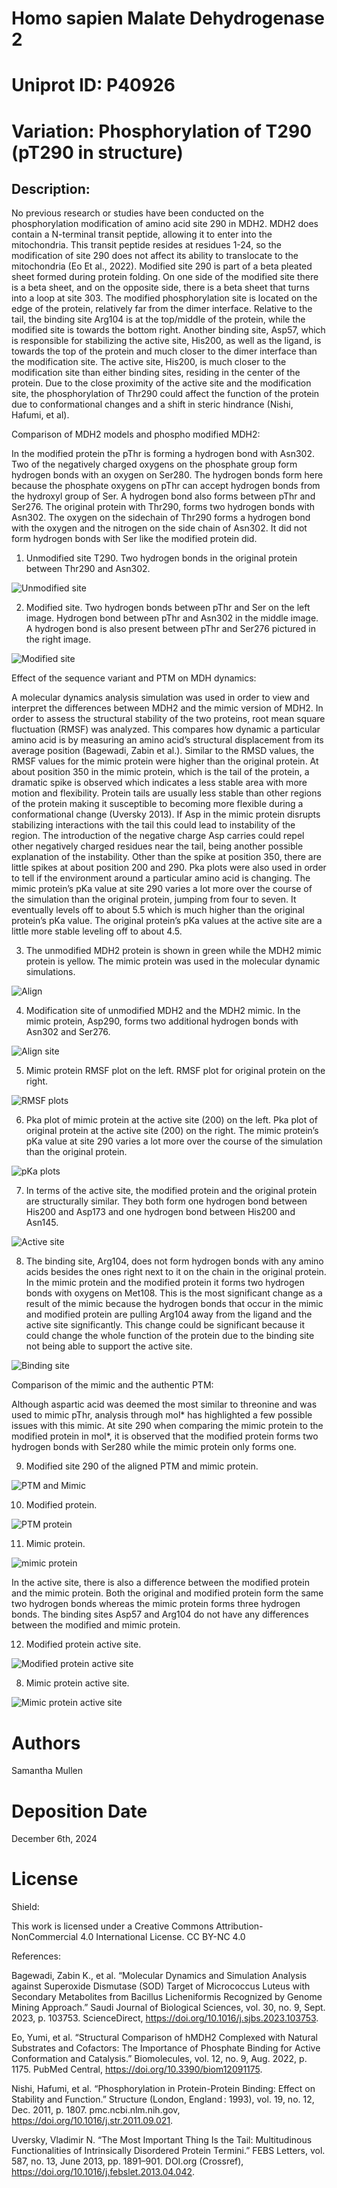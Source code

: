 # Homo sapien Malate Dehydrogenase 2

# Uniprot ID: P40926

# Variation: Phosphorylation of T290 (pT290 in structure)

## Description:

No previous research or studies have been conducted on the phosphorylation modification of amino acid site 290 in MDH2. MDH2 does contain a N-terminal transit peptide, allowing it to enter into the mitochondria. This transit peptide resides at residues 1-24, so the modification of site 290 does not affect its ability to translocate to the mitochondria (Eo Et al., 2022). Modified site 290 is part of a beta pleated sheet formed during protein folding. On one side of the modified site there is a beta sheet, and on the opposite side, there is a beta sheet that turns into a loop at site 303. The modified phosphorylation site is located on the edge of the protein, relatively far from the dimer interface. Relative to the tail, the binding site Arg104 is at the top/middle of the protein, while the modified site is towards the bottom right. Another binding site, Asp57, which is responsible for stabilizing the active site, His200, as well as the ligand, is towards the top of the protein and much closer to the dimer interface than the modification site. The active site, His200, is much closer to the modification site than either binding sites, residing in the center of the protein. Due to the close proximity of the active site and the modification site, the phosphorylation of Thr290 could affect the function of the protein due to conformational changes and a shift in steric hindrance (Nishi, Hafumi, et al).

Comparison of MDH2 models and phospho modified MDH2:

In the modified protein the pThr is forming a hydrogen bond with Asn302. Two of the negatively charged oxygens on the phosphate group form hydrogen bonds with an oxygen on Ser280. The hydrogen bonds form here because the phosphate oxygens on pThr can accept hydrogen bonds from the hydroxyl group of Ser. A hydrogen bond also forms between pThr and Ser276. The original protein with Thr290, forms two hydrogen bonds with Asn302. The oxygen on the sidechain of Thr290 forms a hydrogen bond with the oxygen and the nitrogen on the side chain of Asn302. It did not form hydrogen bonds with Ser like the modified protein did. 

1. Unmodified site T290. Two hydrogen bonds in the original protein between Thr290 and Asn302.
  
![Unmodified site](images/UnmodifiedSite290.png)




2. Modified site. Two hydrogen bonds between pThr and Ser on the left image. Hydrogen bond between pThr and Asn302 in the middle image. A hydrogen bond is also present between pThr and Ser276 pictured in the right image. 
  
![Modified site](images/ModifiedSite290.png)






















Effect of the sequence variant and PTM on MDH dynamics:

A molecular dynamics analysis simulation was used in order to view and interpret the differences between MDH2 and the mimic version of MDH2. In order to assess the structural stability of the two proteins, root mean square fluctuation (RMSF) was analyzed. This compares how dynamic a particular amino acid is by measuring an amino acid’s structural displacement from its average position (Bagewadi, Zabin et al.). Similar to the RMSD values, the RMSF values for the mimic protein were higher than the original protein. At about position 350 in the mimic protein, which is the tail of the protein, a dramatic spike is observed which indicates a less stable area with more motion and flexibility. Protein tails are usually less stable than other regions of the protein making it susceptible to becoming more flexible during a conformational change (Uversky 2013).  If Asp in the mimic protein disrupts stabilizing interactions with the tail this could lead to instability of the region. The introduction of the negative charge Asp carries could repel other negatively charged residues near the tail, being another possible explanation of the instability. Other than the spike at position 350, there are little spikes at about position 200 and 290. 
Pka plots were also used in order to tell if the environment around a particular amino acid is changing. The mimic protein’s pKa value at site 290 varies a lot more over the course of the simulation than the original protein, jumping from four to seven.  It eventually levels off to about 5.5 which is much higher than the original protein’s pKa value. The original protein’s pKa values at the active site are a little more stable leveling off to about 4.5.


3. The unmodified MDH2 protein is shown in green while the MDH2 mimic protein is yellow. The mimic protein was used in the molecular dynamic simulations. 
  

![Align](images/Align.png)













4. Modification site of unmodified MDH2 and the MDH2 mimic. In the mimic protein, Asp290, forms two additional hydrogen bonds with Asn302 and Ser276.
  

![Align site](images/AlignSite.png)














5. Mimic protein RMSF plot on the left. RMSF plot for original protein on the right. 

![RMSF plots](images/RMSF.png)












6. Pka plot of mimic protein at the active site (200) on the left. Pka plot of original protein at the active site (200) on the right. The mimic protein’s pKa value at site 290 varies a lot more over the course of the simulation than the original protein.
  
![pKa plots](images/pKaPlot.png)














7. In terms of the active site, the modified protein and the original protein are structurally similar. They both form one hydrogen bond between His200 and Asp173 and one hydrogen bond between His200 and Asn145. 

![Active site](images/ActiveSite.png)




  



















8. The binding site, Arg104, does not form hydrogen bonds with any amino acids besides the ones right next to it on the chain in the original protein. In the mimic protein and the modified protein it forms two hydrogen bonds with oxygens on Met108. This is the most significant change as a result of the mimic because the hydrogen bonds that occur in the mimic and modified protein are pulling Arg104 away from the ligand and the active site significantly. This change could be significant because it could change the whole function of the protein due to the binding site not being able to support the active site. 

![Binding site](images/BindingSite.png)


Comparison of the mimic and the authentic PTM:

Although aspartic acid was deemed the most similar to threonine and was used to mimic pThr, analysis through mol* has highlighted a few possible issues with this mimic. At site 290 when comparing the mimic protein to the modified protein in mol*, it is observed that the modified protein forms two hydrogen bonds with Ser280 while the mimic protein only forms one. 
  

9. Modified site 290 of the aligned PTM and mimic protein.

![PTM and Mimic](images/PTMmimic1.png)














 
10. Modified protein.

![PTM protein](images/PTM.png)














11. Mimic protein.
  
![mimic protein](images/Mimic.png)






In the active site, there is also a difference between the modified protein and the mimic protein. Both the original and modified protein form the same two hydrogen bonds whereas the mimic protein forms three hydrogen bonds. The binding sites Asp57 and Arg104 do not have any differences between the modified and mimic protein. 


12. Modified protein active site.  


![Modified protein active site](images/ModifiedActiveSite.png)


















8. Mimic protein active site.   



![Mimic protein active site](images/MimicActiveSite.png)

















# Authors


Samantha Mullen

# Deposition Date

December 6th, 2024

# License

Shield: 

This work is licensed under a Creative Commons Attribution-NonCommercial 4.0 International License.
 CC BY-NC 4.0 

References:

Bagewadi, Zabin K., et al. “Molecular Dynamics and Simulation Analysis against Superoxide Dismutase (SOD) Target of Micrococcus Luteus with Secondary Metabolites from Bacillus Licheniformis Recognized by Genome Mining Approach.” Saudi Journal of Biological Sciences, vol. 30, no. 9, Sept. 2023, p. 103753. ScienceDirect, https://doi.org/10.1016/j.sjbs.2023.103753.

Eo, Yumi, et al. “Structural Comparison of hMDH2 Complexed with Natural Substrates and Cofactors: The Importance of Phosphate Binding for Active Conformation and Catalysis.” Biomolecules, vol. 12, no. 9, Aug. 2022, p. 1175. PubMed Central, https://doi.org/10.3390/biom12091175.

Nishi, Hafumi, et al. “Phosphorylation in Protein-Protein Binding: Effect on Stability and Function.” Structure (London, England : 1993), vol. 19, no. 12, Dec. 2011, p. 1807. pmc.ncbi.nlm.nih.gov, https://doi.org/10.1016/j.str.2011.09.021.

Uversky, Vladimir N. “The Most Important Thing Is the Tail: Multitudinous Functionalities of Intrinsically Disordered Protein Termini.” FEBS Letters, vol. 587, no. 13, June 2013, pp. 1891–901. DOI.org (Crossref), https://doi.org/10.1016/j.febslet.2013.04.042.